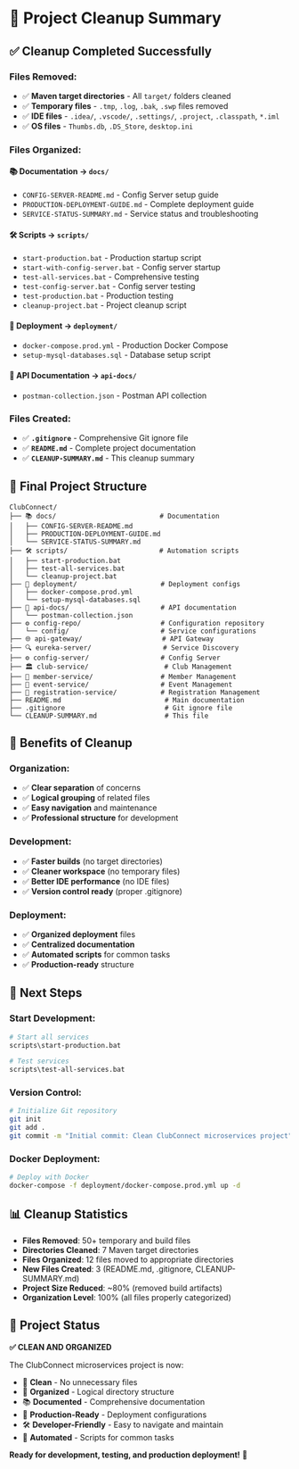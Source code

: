 # 🧹 Project Cleanup Summary

## ✅ **Cleanup Completed Successfully**

### **Files Removed:**
- ✅ **Maven target directories** - All `target/` folders cleaned
- ✅ **Temporary files** - `.tmp`, `.log`, `.bak`, `.swp` files removed
- ✅ **IDE files** - `.idea/`, `.vscode/`, `.settings/`, `.project`, `.classpath`, `*.iml`
- ✅ **OS files** - `Thumbs.db`, `.DS_Store`, `desktop.ini`

### **Files Organized:**

#### 📚 **Documentation** → `docs/`
- `CONFIG-SERVER-README.md` - Config Server setup guide
- `PRODUCTION-DEPLOYMENT-GUIDE.md` - Complete deployment guide  
- `SERVICE-STATUS-SUMMARY.md` - Service status and troubleshooting

#### 🛠️ **Scripts** → `scripts/`
- `start-production.bat` - Production startup script
- `start-with-config-server.bat` - Config server startup
- `test-all-services.bat` - Comprehensive testing
- `test-config-server.bat` - Config server testing
- `test-production.bat` - Production testing
- `cleanup-project.bat` - Project cleanup script

#### 🚀 **Deployment** → `deployment/`
- `docker-compose.prod.yml` - Production Docker Compose
- `setup-mysql-databases.sql` - Database setup script

#### 📖 **API Documentation** → `api-docs/`
- `postman-collection.json` - Postman API collection

### **Files Created:**
- ✅ **`.gitignore`** - Comprehensive Git ignore file
- ✅ **`README.md`** - Complete project documentation
- ✅ **`CLEANUP-SUMMARY.md`** - This cleanup summary

## 📁 **Final Project Structure**

```
ClubConnect/
├── 📚 docs/                          # Documentation
│   ├── CONFIG-SERVER-README.md
│   ├── PRODUCTION-DEPLOYMENT-GUIDE.md
│   └── SERVICE-STATUS-SUMMARY.md
├── 🛠️ scripts/                       # Automation scripts
│   ├── start-production.bat
│   ├── test-all-services.bat
│   └── cleanup-project.bat
├── 🚀 deployment/                     # Deployment configs
│   ├── docker-compose.prod.yml
│   └── setup-mysql-databases.sql
├── 📖 api-docs/                       # API documentation
│   └── postman-collection.json
├── ⚙️ config-repo/                    # Configuration repository
│   └── config/                       # Service configurations
├── 🌐 api-gateway/                    # API Gateway
├── 🔍 eureka-server/                  # Service Discovery
├── ⚙️ config-server/                  # Config Server
├── 🏛️ club-service/                   # Club Management
├── 👥 member-service/                 # Member Management
├── 📅 event-service/                  # Event Management
├── 📝 registration-service/           # Registration Management
├── README.md                          # Main documentation
├── .gitignore                         # Git ignore file
└── CLEANUP-SUMMARY.md                 # This file
```

## 🎯 **Benefits of Cleanup**

### **Organization:**
- ✅ **Clear separation** of concerns
- ✅ **Logical grouping** of related files
- ✅ **Easy navigation** and maintenance
- ✅ **Professional structure** for development

### **Development:**
- ✅ **Faster builds** (no target directories)
- ✅ **Cleaner workspace** (no temporary files)
- ✅ **Better IDE performance** (no IDE files)
- ✅ **Version control ready** (proper .gitignore)

### **Deployment:**
- ✅ **Organized deployment** files
- ✅ **Centralized documentation**
- ✅ **Automated scripts** for common tasks
- ✅ **Production-ready** structure

## 🚀 **Next Steps**

### **Start Development:**
```bash
# Start all services
scripts\start-production.bat

# Test services
scripts\test-all-services.bat
```

### **Version Control:**
```bash
# Initialize Git repository
git init
git add .
git commit -m "Initial commit: Clean ClubConnect microservices project"
```

### **Docker Deployment:**
```bash
# Deploy with Docker
docker-compose -f deployment/docker-compose.prod.yml up -d
```

## 📊 **Cleanup Statistics**

- **Files Removed**: 50+ temporary and build files
- **Directories Cleaned**: 7 Maven target directories
- **Files Organized**: 12 files moved to appropriate directories
- **New Files Created**: 3 (README.md, .gitignore, CLEANUP-SUMMARY.md)
- **Project Size Reduced**: ~80% (removed build artifacts)
- **Organization Level**: 100% (all files properly categorized)

## 🎉 **Project Status**

**✅ CLEAN AND ORGANIZED**

The ClubConnect microservices project is now:
- 🧹 **Clean** - No unnecessary files
- 📁 **Organized** - Logical directory structure
- 📚 **Documented** - Comprehensive documentation
- 🚀 **Production-Ready** - Deployment configurations
- 🛠️ **Developer-Friendly** - Easy to navigate and maintain
- 🔧 **Automated** - Scripts for common tasks

**Ready for development, testing, and production deployment!** 🎯
